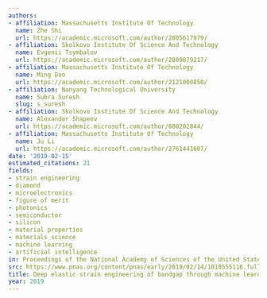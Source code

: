 ```yaml
---
authors:
- affiliation: Massachusetts Institute Of Technology
  name: Zhe Shi
  url: https://academic.microsoft.com/author/2805617979/
- affiliation: Skolkovo Institute Of Science And Technology
  name: Evgenii Tsymbalov
  url: https://academic.microsoft.com/author/2809879217/
- affiliation: Massachusetts Institute Of Technology
  name: Ming Dao
  url: https://academic.microsoft.com/author/2121000850/
- affiliation: Nanyang Technological University
  name: Subra Suresh
  slug: s_suresh
- affiliation: Skolkovo Institute Of Science And Technology
  name: Alexander Shapeev
  url: https://academic.microsoft.com/author/680202844/
- affiliation: Massachusetts Institute Of Technology
  name: Ju Li
  url: https://academic.microsoft.com/author/2761441607/
date: '2019-02-15'
estimated_citations: 21
fields:
- strain engineering
- diamond
- microelectronics
- figure of merit
- photonics
- semiconductor
- silicon
- material properties
- materials science
- machine learning
- artificial intelligence
in: Proceedings of the National Academy of Sciences of the United States of America
src: https://www.pnas.org/content/pnas/early/2019/02/14/1818555116.full.pdf
title: Deep elastic strain engineering of bandgap through machine learning.
year: 2019
---
```

